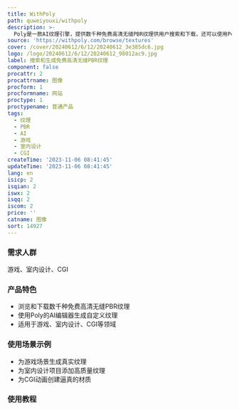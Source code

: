 ```yaml
---
title: WithPoly
path: quweiyouxi/withpoly
description: >-
  Poly是一款AI纹理引擎，提供数千种免费高清无缝PBR纹理供用户搜索和下载，还可以使用Poly的高级AI编辑器在几秒钟内生成自己的纹理。该产品适用于游戏、室内设计、CGI等领域，完全兼容各种3D渲染工具。
source: 'https://withpoly.com/browse/textures'
cover: /cover/20240612/6/12/20240612_3e385dc6.jpg
logo: /logo/20240612/6/12/20240612_98012ac9.jpg
label: 搜索和生成免费高清无缝PBR纹理
component: false
procattr: 2
procattrname: 图像
procform: 1
procformname: 网站
proctype: 1
proctypename: 普通产品
tags:
  - 纹理
  - PBR
  - AI
  - 游戏
  - 室内设计
  - CGI
createTime: '2023-11-06 08:41:45'
updateTime: '2023-11-06 08:41:45'
lang: en
isicp: 2
isqian: 2
iswx: 2
isqq: 2
iscom: 2
price: ''
catname: 图像
sort: 14927
---
```




### 需求人群
游戏、室内设计、CGI

### 产品特色
- 浏览和下载数千种免费高清无缝PBR纹理
- 使用Poly的AI编辑器生成自定义纹理
- 适用于游戏、室内设计、CGI等领域

### 使用场景示例
- 为游戏场景生成真实纹理
- 为室内设计项目添加高质量纹理
- 为CGI动画创建逼真的材质

### 使用教程


  
